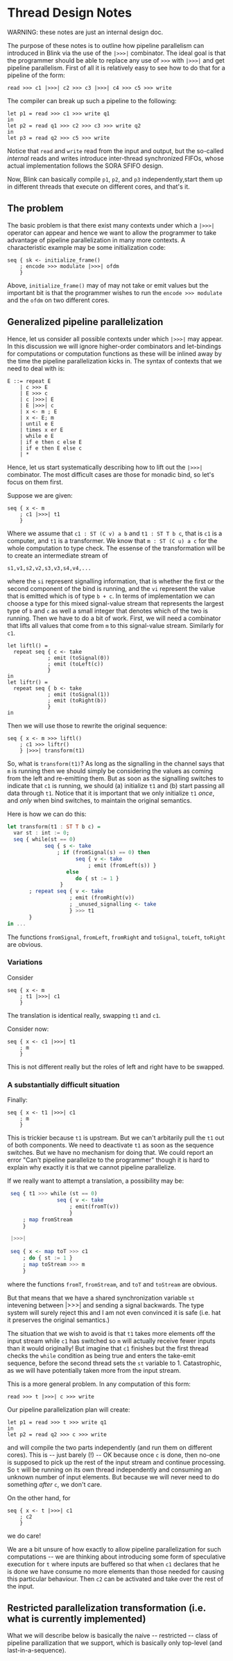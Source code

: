 # Thread Design Notes

WARNING: these notes are just an internal design doc.

The purpose of these notes is to outline how pipeline parallelism can introduced in Blink via the use of the `|>>>|` combinator. The ideal goal is that the programmer should be able to replace any use of `>>>` with `|>>>|` and get pipeline parallelism. First of all it is relatively easy to see how to do that for a pipeline
of the form:
```
read >>> c1 |>>>| c2 >>> c3 |>>>| c4 >>> c5 >>> write
```
The compiler can break up such a pipeline to the following:
```
let p1 = read >>> c1 >>> write q1
in
let p2 = read q1 >>> c2 >>> c3 >>> write q2
in
let p3 = read q2 >>> c5 >>> write
```

Notice that `read` and `write` read from the input and output, but the so-called _internal_ reads and writes introduce inter-thread synchronized FIFOs, whose
actual implementation follows the SORA SFIFO design. 

Now, Blink can basically compile `p1`, `p2`, and `p3` independently,start them up in different threads that execute on different cores, and that's it.


## The problem

The basic problem is that there exist many contexts under which a `|>>>|` operator can appear and hence we want to allow the programmer to take advantage of pipeline parallelization in many more contexts. A characteristic example may be some initialization code:

```
seq { sk <- initialize_frame()
    ; encode >>> modulate |>>>| ofdm
	}
```

Above, `initialize_frame()` may of may not take or emit values but the important bit is that the programmer wishes to run the `encode >>> modulate` and the `ofdm`
on two different cores.

## Generalized pipeline parallelization

Hence, let us consider all possible contexts under which `|>>>|` may appear. In this discussion we will ignore higher-order combinators and let-bindings for computations or computation functions as these will be inlined away by the time the pipeline parallelization kicks in. The syntax of contexts that we need to deal with is:

```
E ::= repeat E
    | c >>> E
	| E >>> c
	| c |>>>| E
	| E |>>>| c
	| x <- m ; E
	| x <- E; m
	| until e E
	| times x er E
	| while e E
	| if e then c else E
	| if e then E else c
	| *
```
Hence, let us start systematically describing how to lift out the `|>>>|` combinator. The most difficult cases are those for monadic bind, so let's focus on them first.

Suppose we are given:
```
seq { x <- m
    ; c1 |>>>| t1
	}
```
Where we assume that `c1 : ST (C v) a b` and `t1 : ST T b c`, that is `c1` is a computer, and `t1` is a transformer. We know that `m : ST (C u) a c` for the whole computation to type check.
The essense of the transformation will be to create an intermediate stream of
```
s1,v1,s2,v2,s3,v3,s4,v4,...
```
where the `si` represent signalling information, that is whether the first or the second component of the bind is running, and the `vi` represent the value that is emitted which is of type `b + c`.
In terms of implementation we can choose a type for this mixed signal-value stream that represents the largest type of `b` and `c` as well a small integer that denotes which of the two is running.
Then we have to do a bit of work. First, we will need a combinator that lifts all values that come from `m` to this signal-value stream. Similarly for `c1`.
```
let liftl() =
  repeat seq { c <- take
             ; emit (toSignal(0))
             ; emit (toLeft(c))
             }
in
let liftr() =
  repeat seq { b <- take
             ; emit (toSignal(1))
             ; emit (toRight(b))
             }
in
```
Then we will use those to rewrite the original sequence:
```
seq { x <- m >>> liftl()
    ; c1 >>> liftr()
	} |>>>| transform(t1)
```
So, what is `transform(t1)`? As long as the signalling in the channel says that `m` is running then we should simply be considering the values as coming from the left and re-emitting them.
But as soon as the signalling switches to indicate that `c1` is running, we should (a) initialize `t1` and (b) start passing all data through `t1`. Notice that it is important that we only
initialize `t1` _once_, and _only_ when bind switches, to maintain the original semantics.

Here is how we can do this:

```haskell
let transform(t1 : ST T b c) =
  var st : int := 0;
  seq { while(st == 0)
  	  	    seq { s <- take
  	  	 	    ; if (fromSignal(s) == 0) then
  	  	 		      seq { v <- take
  	  	 			      ; emit (fromLeft(s)) }
  	  	 	       else
  	  	 		      do { st := 1 }
  	  	 	     }
	   ; repeat seq { v <- take
	                ; emit (fromRight(v))
	                ; _unused_signalling <- take 
    			    } >>> t1
	   }
in ...
```
The functions `fromSignal`, `fromLeft`, `fromRight` and `toSignal`, `toLeft`, `toRight` are obvious.

### Variations

Consider
```
seq { x <- m
    ; t1 |>>>| c1
	}
```
The translation is identical really, swapping `t1` and `c1`.

Consider now:
```
seq { x <- c1 |>>>| t1
    ; m
	}
```
This is not different really but the roles of left and right have to be swapped.


### A substantially difficult situation

Finally:
```
seq { x <- t1 |>>>| c1
    ; m
	}
```
This is trickier because `t1` is upstream. But we can't arbitarily pull the `t1` out of both components. We need to deactivate `t1` as soon as the sequence switches. But we have no mechanism for doing that.
We could report an error "Can't pipeline parallelize to the programmer" though it is hard to explain why exactly it is that we cannot pipeline parallelize. 

If we really want to attempt a translation, a possibility may be:

```haskell
 seq { t1 >>> while (st == 0)
                seq { v <- take
				    ; emit(fromT(v))
					}
	 ; map fromStream
	 }

 |>>>|
 
 seq { x <- map toT >>> c1
     ; do { st := 1 }
	 ; map toStream >>> m
	 }
```

where the functions `fromT`, `fromStream`, and `toT` and `toStream` are obvious. 

But that means that we have a shared synchronization variable `st` intevening between |>>>| and sending a signal backwards. The type system will surely reject this and I am not even convinced it is safe (i.e. hat it preserves the original semantics.)

The situation that we wish to avoid is that `t1` takes more elements off the input stream while `c1` has switched so `m` will actually receive fewer inputs than it would originally! But imagine that `c1` finishes but the first thread checks the `while` condition as being true and enters the take-emit sequence, before the second thread sets the `st` variable to 1. Catastrophic, as we will have potentially taken more from the input stream. 

This is a more general problem. In any computation of this form: 

```
read >>> t |>>>| c >>> write
```
Our pipeline parallelization plan will create:
```
let p1 = read >>> t >>> write q1
in
let p2 = read q2 >>> c >>> write
```
and will compile the two parts independently (and run them on different cores). This is -- just barely (!) -- OK because once `c` is done, then no-one is supposed to
pick up the rest of the input stream and continue processing. So `t` will be running on its own thread independently and consuming an unknown number of input elements. But because we will never need to do something *after* `c`, we don't care.

On the other hand, for
```
seq { x <- t |>>>| c1
    ; c2
	}
```
we do care!


We are a bit unsure of how exactly to allow pipeline parallelization for such computations -- we are thinking about introducing some form of speculative
execution for `t` where inputs are buffered so that when `c1` declares that he is done we have consume no more elements than those needed for causing this
particular behaviour. Then `c2` can be activated and take over the rest of the input.



## Restricted parallelization transformation (i.e. what is currently implemented)

What we will describe below is basically the naive -- restricted --
class of pipeline parallization that we support, which is basically
only top-level (and last-in-a-sequence). 
